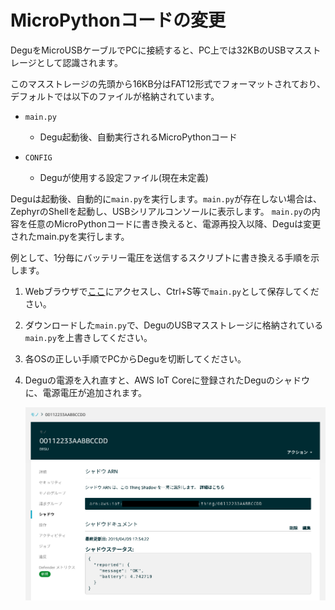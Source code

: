 # MicroPythonコードの変更

DeguをMicroUSBケーブルでPCに接続すると、PC上では32KBのUSBマスストレージとして認識されます。

このマスストレージの先頭から16KB分はFAT12形式でフォーマットされており、デフォルトでは以下のファイルが格納されています。

* `main.py`
  * Degu起動後、自動実行されるMicroPythonコード

* `CONFIG`
  * Deguが使用する設定ファイル(現在未定義)

Deguは起動後、自動的に`main.py`を実行します。`main.py`が存在しない場合は、ZephyrのShellを起動し、USBシリアルコンソールに表示します。
`main.py`の内容を任意のMicroPythonコードに書き換えると、電源再投入以降、Deguは変更されたmain.pyを実行します。

例として、1分毎にバッテリー電圧を送信するスクリプトに書き換える手順を示します。

1. Webブラウザで[ここ](https://raw.githubusercontent.com/open-degu/degu-micropython-samples/master/basic/battery/main.py)にアクセスし、Ctrl+S等で`main.py`として保存してください。

1. ダウンロードした`main.py`で、DeguのUSBマスストレージに格納されている`main.py`を上書きしてください。

1. 各OSの正しい手順でPCからDeguを切断してください。

1. Deguの電源を入れ直すと、AWS IoT Coreに登録されたDeguのシャドウに、電源電圧が追加されます。

    ![degu-battery-shadow](images/degu_battery_shadow.png)
